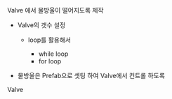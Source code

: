 Valve 에서 물방울이 떨어지도록 제작

- Valve의 갯수 설정

  - loop를 활용해서

    - while loop	
    - for loop

    

- 물방울은 Prefab으로 셋팅 하여 Valve에서 컨트롤 하도록

  



Valve 